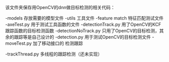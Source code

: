 该文件夹保存用OpenCV的dnn做目标检测的相关代码：

-models  存放需要的模型文件
-utils  工具文件
-feature match  特征匹配测试文件
-axeTest.py  用于测试工具函数的文件
-detectionTrack.py  用了OpenCV的KCF跟踪函数的目标检测函数
-detectionNoTrack.py  只用了OpenCV的目标检测，其余的跟踪等是自己设计的
-detection.py  用于测试OpenCV的目标检测文件
-moveTest.py  加了移动接口的 检测跟踪

-trackThread.py  多线程的跟踪检测（还未实现）
